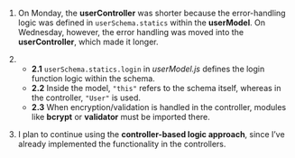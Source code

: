 1. On Monday, the **userController** was shorter because the error-handling logic was defined in `userSchema.statics` within the **userModel**. On Wednesday, however, the error handling was moved into the **userController**, which made it longer.  

2.  
   - **2.1** `userSchema.statics.login` in *userModel.js* defines the login function logic within the schema.  
   - **2.2** Inside the model, `"this"` refers to the schema itself, whereas in the controller, `"User"` is used.  
   - **2.3** When encryption/validation is handled in the controller, modules like **bcrypt** or **validator** must be imported there.  

3. I plan to continue using the **controller-based logic approach**, since I’ve already implemented the functionality in the controllers.  
